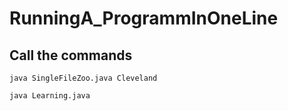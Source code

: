 # RunningA_ProgrammInOneLine

## Call the commands
```
java SingleFileZoo.java Cleveland
```
```
java Learning.java
```
